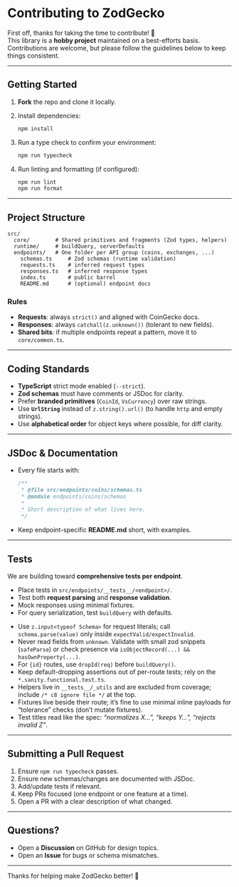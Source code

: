 # Contributing to ZodGecko

First off, thanks for taking the time to contribute! 🎉  
This library is a **hobby project** maintained on a best-efforts basis.  
Contributions are welcome, but please follow the guidelines below to keep things consistent.

---

## Getting Started

1. **Fork** the repo and clone it locally.
2. Install dependencies:

   ```sh
   npm install
   ```

3. Run a type check to confirm your environment:

   ```sh
   npm run typecheck
   ```

4. Run linting and formatting (if configured):

   ```sh
   npm run lint
   npm run format
   ```

---

## Project Structure

```
src/
  core/        # Shared primitives and fragments (Zod types, helpers)
  runtime/     # buildQuery, serverDefaults
  endpoints/   # One folder per API group (coins, exchanges, ...)
    schemas.ts     # Zod schemas (runtime validation)
    requests.ts    # inferred request types
    responses.ts   # inferred response types
    index.ts       # public barrel
    README.md      # (optional) endpoint docs
```

### Rules

- **Requests**: always `strict()` and aligned with CoinGecko docs.
- **Responses**: always `catchall(z.unknown())` (tolerant to new fields).
- **Shared bits**: if multiple endpoints repeat a pattern, move it to `core/common.ts`.

---

## Coding Standards

- **TypeScript** strict mode enabled (`--strict`).
- **Zod schemas** must have comments or JSDoc for clarity.
- Prefer **branded primitives** (`CoinId`, `VsCurrency`) over raw strings.
- Use **`UrlString`** instead of `z.string().url()` (to handle `http` and empty strings).
- Use **alphabetical order** for object keys where possible, for diff clarity.

---

## JSDoc & Documentation

- Every file starts with:

  ```ts
  /**
   * @file src/endpoints/coins/schemas.ts
   * @module endpoints/coins/schemas
   *
   * Short description of what lives here.
   */
  ```

- Keep endpoint-specific **README.md** short, with examples.

---

## Tests

We are building toward **comprehensive tests per endpoint**.

- Place tests in `src/endpoints/__tests__/<endpoint>/`.
- Test both **request parsing** and **response validation**.
- Mock responses using minimal fixtures.
- For query serialization, test `buildQuery` with defaults.

* Use `z.input<typeof Schema>` for request literals; call `schema.parse(value)` only inside `expectValid/expectInvalid`.
* Never read fields from `unknown`. Validate with small zod snippets (`safeParse`) or check presence via `isObjectRecord(...) && hasOwnProperty(...)`.
* For `{id}` routes, use `dropId(req)` before `buildQuery()`.
* Keep default-dropping assertions out of per-route tests; rely on the `*.sanity.functional.test.ts`.
* Helpers live in `__tests__/_utils` and are excluded from coverage; include `/* c8 ignore file */` at the top.
* Fixtures live beside their route; it’s fine to use minimal inline payloads for “tolerance” checks (don’t mutate fixtures).
* Test titles read like the spec: _“normalizes X…”, “keeps Y…”, “rejects invalid Z”_.

---

## Submitting a Pull Request

1. Ensure `npm run typecheck` passes.
2. Ensure new schemas/changes are documented with JSDoc.
3. Add/update tests if relevant.
4. Keep PRs focused (one endpoint or one feature at a time).
5. Open a PR with a clear description of what changed.

---

## Questions?

- Open a **Discussion** on GitHub for design topics.
- Open an **Issue** for bugs or schema mismatches.

---

Thanks for helping make ZodGecko better! 🚀
